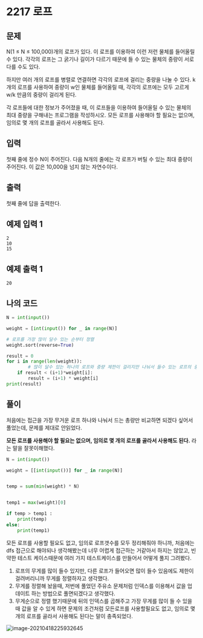 # 2217 로프

## 문제

N(1 ≤ N ≤ 100,000)개의 로프가 있다. 이 로프를 이용하여 이런 저런 물체를 들어올릴 수 있다. 각각의 로프는 그 굵기나 길이가 다르기 때문에 들 수 있는 물체의 중량이 서로 다를 수도 있다.

하지만 여러 개의 로프를 병렬로 연결하면 각각의 로프에 걸리는 중량을 나눌 수 있다. k개의 로프를 사용하여 중량이 w인 물체를 들어올릴 때, 각각의 로프에는 모두 고르게 w/k 만큼의 중량이 걸리게 된다.

각 로프들에 대한 정보가 주어졌을 때, 이 로프들을 이용하여 들어올릴 수 있는 물체의 최대 중량을 구해내는 프로그램을 작성하시오. 모든 로프를 사용해야 할 필요는 없으며, 임의로 몇 개의 로프를 골라서 사용해도 된다.

## 입력

첫째 줄에 정수 N이 주어진다. 다음 N개의 줄에는 각 로프가 버틸 수 있는 최대 중량이 주어진다. 이 값은 10,000을 넘지 않는 자연수이다.

## 출력

첫째 줄에 답을 출력한다.

## 예제 입력 1 

```
2
10
15
```

## 예제 출력 1 

```
20
```



## 나의 코드

```python
N = int(input())

weight = [int(input()) for _ in range(N)]

# 로프를 가장 많이 달수 있는 순부터 정렬 
weight.sort(reverse=True)

result = 0  
for i in range(len(weight)):
		# 많이 달수 있는 하나의 로프와 중량 제한이 걸리지만 나눠서 들수 있는 로프의 중량 찾기 
    if result < (i+1)*weight[i]:
        result = (i+1) * weight[i]
print(result)

```

## 풀이

처음에는 접근을 가장 무거운 로프 하나와 나눠서 드는 총량만 비교하면 되겠다 싶어서 풀었는데, 문제를 제대로 안읽었다. 

**모든 로프를 사용해야 할 필요는 없으며, 임의로 몇 개의 로프를 골라서 사용해도 된다.** 라는 말을 잘못이해했다. 

```python
N = int(input())

weight = [[int(input())] for _ in range(N)]


temp = sum(min(weight) * N)


temp1 = max(weight)[0]

if temp > temp1 : 
    print(temp)
else:
    print(temp1)
```

모든 로프를 사용할 필요도 없고, 임의로 로프갯수를 모두 정리해줘야 하니까, 처음에는 dfs 접근으로 해야되나 생각해봤는데 너무 어렵게 접근하는 거같아서 하지는 않았고, 빈약한 테스트 케이스때문에 여러 가지 테스트케이스를 만들어서 어떻게 풀지 그려봤다.

1. 로프의 무게를 많이 들수 있지만, 다른 로프가 들어오면 많이 들수 있음에도 제한이 걸려버리니까 무게를 정렬하자고 생각했다. 
2. 무게를 정렬해 놨을때, 저번에 풀었던 주유소 문제처럼 인덱스를 이용해서 값을 업데이트 하는 방법으로 풀면되겠다고 생각했다. 
3. 무게순으로 정렬 했기때문에 뒤의 인덱스를 곱해주고 가장 무게를 많이 들 수 있을때 값을 알 수 있게 하면  문제의 조건처럼 모든로프를 사용할필요도 없고, 임의로 몇개의 로프를 골라서 사용해도 된다는 말이 충족되었다. 



![image-20210418225932645](BOJ_2217_로프_yunbin.assets/image.png)

